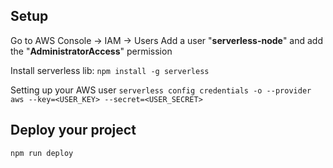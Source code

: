 ## Setup
Go to AWS Console → IAM → Users
Add a user "**serverless-node**" and add the "**AdministratorAccess**" permission

Install serverless lib:
`npm install -g serverless`

Setting up your AWS user
`serverless config credentials -o --provider aws --key=<USER_KEY> --secret=<USER_SECRET>`

## Deploy your project
`npm run deploy`